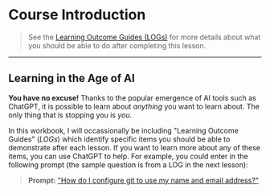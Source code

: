 # Course Introduction

> See the [Learning Outcome Guides (LOGs)](./LOGs.md) for more details about what you should be able to do after completing this lesson.

----

## Learning in the Age of AI

**You have no excuse!** Thanks to the popular emergence of AI tools such as ChatGPT, it is possible to learn about *anything* you want to learn about. The only thing that is stopping you is *you*.

In this workbook, I will occassionally be including "Learning Outcome Guides" (*LOGs*) which identify specific items you should be able to demonstrate after each lesson. If you want to learn more about any of these items, you can use ChatGPT to help. For example, you could enter in the following prompt (the sample question is from a LOG in the next lesson):

> **Prompt:** ["How do I configure git to use my name and email address?"](https://chat.openai.com/share/80dd999f-6bbc-4b54-ad32-631c13da180d)
